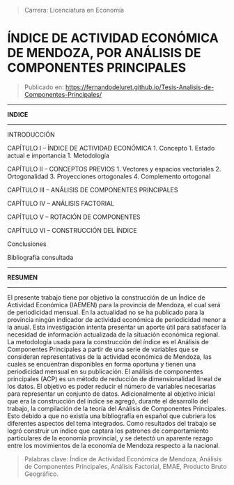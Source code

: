 > Carrera: Licenciatura en Economía

ÍNDICE DE ACTIVIDAD ECONÓMICA DE MENDOZA, POR ANÁLISIS DE COMPONENTES PRINCIPALES 
==================================================================================


>Publicado en: https://fernandodeluret.github.io/Tesis-Analisis-de-Componentes-Principales/



  --------------------------------------------------------------------------------------
  **INDICE**
  --------------------------------------------------------------------------------- ----
  INTRODUCCIÓN
  
  CAPÍTULO I – ÍNDICE DE ACTIVIDAD ECONÓMICA
    1. Concepto 
    1. Estado actual e importancia
    1. Metodología

  CAPÍTULO II – CONCEPTOS PREVIOS 
    1. Vectores y espacios vectoriales
    2. Ortogonalidad
    3. Proyecciones ortogonales 
    4. Complemento ortogonal

  CAPÍTULO III – ANÁLISIS DE COMPONENTES PRINCIPALES

  CAPÍTULO IV – ANÁLISIS FACTORIAL

  CAPÍTULO V – ROTACIÓN DE COMPONENTES

  CAPÍTULO VI – CONSTRUCCIÓN DEL ÍNDICE 

  Conclusiones 

  Bibliografía consultada
  


--------------------------------------------------------------------------------------
  **RESUMEN**
--------------------------------------------------------------------------------- ----

El presente trabajo tiene por objetivo la construcción de un Índice de Actividad Económica (IAEMEN) para la provincia de Mendoza, el cual será de periodicidad mensual. En la actualidad no se ha publicado para la provincia ningún indicador de actividad económica de periodicidad menor a la anual. Esta investigación intenta presentar un aporte útil para satisfacer la necesidad de información actualizada de la situación económica regional. La metodología usada para la construcción del índice es el Análisis de Componentes Principales a partir de una serie de variables que se consideran representativas de la actividad económica de Mendoza, las cuales se encuentran disponibles en forma oportuna y tienen una periodicidad mensual en su publicación. El análisis de componentes principales (ACP) es un método de reducción de dimensionalidad lineal de los datos. El objetivo es poder reducir el número de variables necesarias para representar un conjunto de datos. Adicionalmente al objetivo inicial que era la construcción del índice se agregó, durante el desarrollo del trabajo, la compilación de la teoría del Análisis de Componentes Principales. Esto debido a que no existía una bibliografía en español que cubriera los diferentes aspectos del tema integrados. Como resultados del trabajo se logró construir un índice que captara los patrones de comportamiento particulares de la economía provincial, y se detectó un aparente
rezago entre los movimientos de la economía de Mendoza respecto a la nacional.

>Palabras clave: Índice de Actividad Económica de Mendoza, Análisis de Componentes Principales, Análisis
Factorial, EMAE, Producto Bruto Geográfico.
